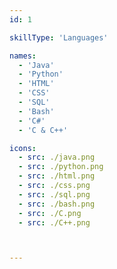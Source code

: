```yaml
---
id: 1

skillType: 'Languages'

names:
  - 'Java'
  - 'Python'
  - 'HTML'
  - 'CSS'
  - 'SQL'
  - 'Bash'
  - 'C#'
  - 'C & C++'

icons:
  - src: ./java.png
  - src: ./python.png
  - src: ./html.png
  - src: ./css.png
  - src: ./sql.png
  - src: ./bash.png
  - src: ./C.png
  - src: ./C++.png



---
```


